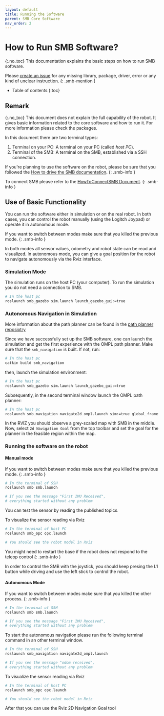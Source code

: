 ```yaml
---
layout: default
title: Running the Software
parent: SMB Core Software
nav_order: 2
---
```


# How to Run SMB Software?
{:.no_toc}
This documentation explains the basic steps on how to run SMB software. 

Please [create an issue](https://github.com/ETHZ-RobotX/SuperMegaBot/issues/new) for any missing library, package, driver, error or any kind of unclear instruction.
{: .smb-mention }

* Table of contents
{:toc}

## Remark
{:.no_toc}
This document does not explain the full capability of the robot. It gives basic information related to the core software and how to run it. For more information please check the packages. 

In this document there are two terminal types:
1. Terminal on your PC: A terminal on your PC (called _host PC_). 
2. Terminal of the SMB: A terminal on the SMB, established via a SSH connection.

If you're planning to use the software on the robot, please be sure that you followed the [How to drive the SMB documentation](../robot-operation/HowToDriveTheSMB.md).
{: .smb-info }

To connect SMB please refer to the [HowToConnectSMB Document](../robot-operation/HowToConnectToSMB.md).
{: .smb-info }

## Use of Basic Functionality

You can run the software either in simulation or on the real robot. In both cases, you can control the robot manually (using the Logitch Joypad) or operate it in autonomous mode.

If you want to switch between modes make sure that you killed the previous mode.
{: .smb-info }

In both modes all sensor values, odometry and robot state can be read and visualized. In autonomous mode, you can give a goal position for the robot to navigate autonomously via the Rviz interface. 

### Simulation Mode
The simulation runs on the host PC (your computer). To run the simulation you do not need a connection to SMB.

```bash
# In the host pc
roslaunch smb_gazebo sim.launch launch_gazebo_gui:=true
```

### Autonomous Navigation in Simulation 

More information about the path planner can be found in the [path planner reposiotry](https://github.com/VIS4ROB-lab/smb_path_planner)

Since we have successfully set up the SMB software, one can launch the simulation and get the first experience with the OMPL path planner.
Make sure that the `smb_navigation` is built. If not, run:
```bash
# In the host pc
catkin build smb_navigation
```
then, launch the simulation environment:
```bash
# In the host pc
roslaunch smb_gazebo sim.launch launch_gazebo_gui:=true
```
Subsequently, in the second terminal window launch the OMPL path planner:
```bash
# In the host pc
roslaunch smb_navigation navigate2d_ompl.launch sim:=true global_frame:=odom robot_base_frame:=base_link
```
In the RVIZ you should observe a grey-scaled map with SMB in the middle. Now, select `2d Navigation Goal` from the top toolbar and set the goal for the planner in the feasible region within the map.



### Running the software on the robot
#### Manual mode
If you want to switch between modes make sure that you killed the previous mode. 
{: .smb-info }

```bash
# In the terminal of SSH
roslaunch smb smb.launch

# If you see the message "First IMU Received", 
# everything started without any problem
```

You can test the sensor by reading the published topics.

To visualize the sensor reading via Rviz
```bash
# In the terminal of host PC
roslaunch smb_opc opc.launch

# You should see the robot model in Rviz
```

You might need to restart the base if the robot does not respond to the teleop control
{: .smb-info }

In order to control the SMB with the joystick, you should keep presing the L1 button while driving and use the left stick to control the robot.


#### Autonomous Mode
If you want to switch between modes make sure that you killed the other process.
{: .smb-info }

```bash
# In the terminal of SSH
roslaunch smb smb.launch

# If you see the message "First IMU Received", 
# everything started without any problem
```

To start the autonomous navigation please run the following terminal command in an other terminal window.
```bash
# In the terminal of SSH
roslaunch smb_navigation navigate2d_ompl.launch 

# If you see the message "odom received", 
# everything started without any problem
```

To visualize the sensor reading via Rviz
```bash
# In the terminal of host PC
roslaunch smb_opc opc.launch

# You should see the robot model in Rviz
```

After that you can use the Rviz 2D Navigation Goal tool 
